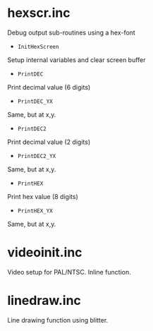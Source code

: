 # hexscr.inc

Debug output sub-routines using a hex-font

- `InitHexScreen`

Setup internal variables and clear screen buffer

- `PrintDEC`

Print decimal value (6 digits)

- `PrintDEC_YX`

Same, but at x,y.

- `PrintDEC2`

Print decimal value (2 digits)

- `PrintDEC2_YX`

Same, but at x,y.

- `PrintHEX`

Print hex value (8 digits)

- `PrintHEX_YX`

Same, but at x,y.

# videoinit.inc

Video setup for PAL/NTSC. Inline function.

# linedraw.inc

Line drawing function using blitter.
